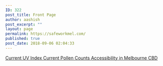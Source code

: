 ```yaml
---
ID: 322
post_title: Front Page
author: aashish
post_excerpt: ""
layout: page
permalink: https://safeworkmel.com/
published: true
post_date: 2018-09-06 02:04:33
---
```

<a href="https://safeworkmel.com/uv-index/" role="button">
						Current UV Index
					</a>
			<a href="https://safeworkmel.com/pollen-count-forecast/" role="button">
						Current Pollen Counts
					</a>
			<a href="https://safeworkmel.com/accessibility" role="button">
						Accessibility in Melbourne CBD
					</a>